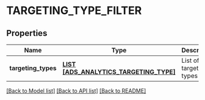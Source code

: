 # TARGETING_TYPE_FILTER

## Properties
Name | Type | Description | Notes
------------ | ------------- | ------------- | -------------
**targeting_types** | [**LIST [ADS_ANALYTICS_TARGETING_TYPE]**](AdsAnalyticsTargetingType.md) | List of targeting types | [optional] [default to null]

[[Back to Model list]](../README.md#documentation-for-models) [[Back to API list]](../README.md#documentation-for-api-endpoints) [[Back to README]](../README.md)


